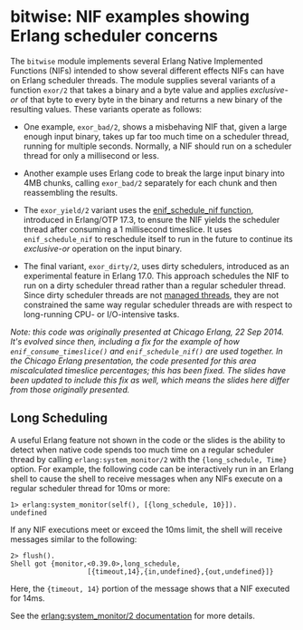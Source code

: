 # bitwise: NIF examples showing Erlang scheduler concerns

The `bitwise` module implements several Erlang Native Implemented Functions
(NIFs) intended to show several different effects NIFs can have on Erlang
scheduler threads. The module supplies several variants of a function
`exor/2` that takes a binary and a byte value and applies *exclusive-or* of
that byte to every byte in the binary and returns a new binary of the
resulting values. These variants operate as follows:

* One example, `exor_bad/2`, shows a misbehaving NIF that, given a large
  enough input binary, takes up far too much time on a scheduler thread,
  running for multiple seconds. Normally, a NIF should run on a scheduler
  thread for only a millisecond or less.

* Another example uses Erlang code to break the large input binary into 4MB
  chunks, calling `exor_bad/2` separately for each chunk and then
  reassembling the results.

* The `exor_yield/2` variant uses the
  [enif_schedule_nif function](http://www.erlang.org/doc/man/erl_nif.html#enif_schedule_nif),
  introduced in Erlang/OTP 17.3, to ensure the NIF yields the scheduler
  thread after consuming a 1 millisecond timeslice. It uses
  `enif_schedule_nif` to reschedule itself to run in the future to continue
  its *exclusive-or* operation on the input binary.

* The final variant, `exor_dirty/2`, uses dirty schedulers, introduced as
  an experimental feature in Erlang 17.0. This approach schedules the NIF
  to run on a dirty scheduler thread rather than a regular scheduler
  thread. Since dirty scheduler threads are not
  [managed threads](https://github.com/erlang/otp/blob/maint/erts/emulator/internal_doc/ThreadProgress.md),
  they are not constrained the same way regular scheduler threads are with
  respect to long-running CPU- or I/O-intensive tasks.

*Note: this code was originally presented at Chicago Erlang, 22 Sep
2014. It's evolved since then, including a fix for the example of how
`enif_consume_timeslice()` and `enif_schedule_nif()` are used together. In
the Chicago Erlang presentation, the code presented for this area
miscalculated timeslice percentages; this has been fixed. The slides have
been updated to include this fix as well, which means the slides here
differ from those originally presented.*

## Long Scheduling

A useful Erlang feature not shown in the code or the slides is the ability
to detect when native code spends too much time on a regular scheduler
thread by calling `erlang:system_monitor/2` with the `{long_schedule,
Time}` option. For example, the following code can be interactively run in
an Erlang shell to cause the shell to receive messages when any NIFs
execute on a regular scheduler thread for 10ms or more:

    1> erlang:system_monitor(self(), [{long_schedule, 10}]).
    undefined

If any NIF executions meet or exceed the 10ms limit, the shell will receive
messages similar to the following:

    2> flush().
    Shell got {monitor,<0.39.0>,long_schedule,
                       [{timeout,14},{in,undefined},{out,undefined}]}

Here, the `{timeout, 14}` portion of the message shows that a NIF executed
for 14ms.

See the
[erlang:system_monitor/2 documentation](http://www.erlang.org/doc/man/erlang.html#system_monitor-2)
for more details.
